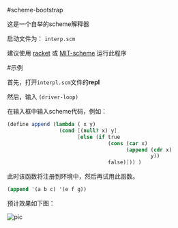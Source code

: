 #scheme-bootstrap

这是一个自举的scheme解释器

启动文件为： `interp.scm`

建议使用 [racket](http://racket-lang.org/) 或 [MIT-scheme](http://www.gnu.org/software/mit-scheme/) 运行此程序


#示例

首先，打开`interpl.scm`文件的**repl**

然后，输入 `(driver-loop)`

在输入框中输入scheme代码，例如：

```scheme
(define append (lambda ( x y)
                 (cond [(null? x) y]
                       [else (if true
                                 (cons (car x)
                                       (append (cdr x)
                                               y))
                                 false)])) )
```

此时该函数将注册到环境中，然后再试用此函数。

```scheme
(append '(a b c) '(e f g))
```

预计效果如下图：

![pic](http://7u2qnl.com1.z0.glb.clouddn.com/scheme-bootstrp.png)


